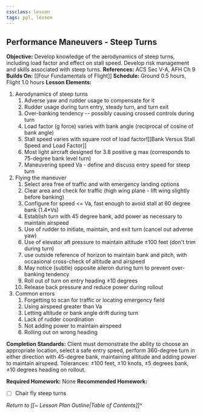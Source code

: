 ```yaml
---
cssclass: lesson
tags: ppl, lesson
---
```

## Performance Maneuvers - Steep Turns

**Objective:** Develop knowledge of the aerodynamics of steep turns, including load factor and effect on stall speed. Develop risk management and skills associated with steep turns.
**References:** ACS Sec V-A, AFH Ch 9
**Builds On:** [[Four Fundamentals of Flight]]
**Schedule:** Ground 0.5 hours, Flight 1.0 hours
**Lesson Elements:**
1. Aerodynamics of steep turns
	1. Adverse yaw and rudder usage to compensate for it
	2. Rudder usage during turn entry, steady turn, and turn exit
	3. Over-banking tendency -- possibly causing crossed controls during turn
	4. Load factor (g force) varies with bank angle (reciprocal of cosine of bank angle)
	5. Stall speed varies with square root of load factor![[Bank Versus Stall Speed and Load Factor]]
	7. Most light aircraft designed for 3.8 positive g max (corresponds to 75-degree bank level turn)
	8. Maneuvering speed Va - define and discuss entry speed for steep turn
2. Flying the maneuver
	1. Select area free of traffic and with emergency landing options
	2. Clear area and check for traffic (high wing plane - lift wing slightly before banking)
	3. Configure for speed <= Va, fast enough to avoid stall at 60 degree bank ($1.4*$Vs)
	4. Establish turn with 45 degree bank, add power as necessary to maintain airspeed
	5. Use of rudder to initiate, maintain, and exit turn (cancel out adverse yaw)
	6. Use of elevator aft pressure to maintain altitude &plusmn;100 feet (don't trim during turn)
	7. use outside reference of horizon to maintain bank and pitch, with occasional cross-check of altitude and airspeed
	8. May notice (subtle) opposite aileron during turn to prevent over-banking tendency
	9. Roll out of turn on entry heading &plusmn;10 degrees
	10. Release back pressure and reduce power during rollout
3. Common errors
	1. Forgetting to scan for traffic or locating emergency field
	2. Using airspeed greater than Va
	3. Letting altitude or bank angle drift during turn
	4. Lack of rudder coordination
	5. Not adding power to maintain airspeed
	6. Rolling out on wrong heading

**Completion Standards:** Client must demonstrate the ability to choose an appropriate location, select a safe entry speed, perform 360-degree turn in either direction with 45-degree bank, maintaining altitude and adding power to maintain airspeed. Tolerances: &plusmn;100 feet, &plusmn;10 knots, &plusmn;5 degrees bank, &plusmn;10 degrees heading on rollout.

**Required Homework:** None
**Recommended Homework:** 
- [ ] Chair fly steep turns

*Return to [[~ Lesson Plan Outline|Table of Contents]]^*